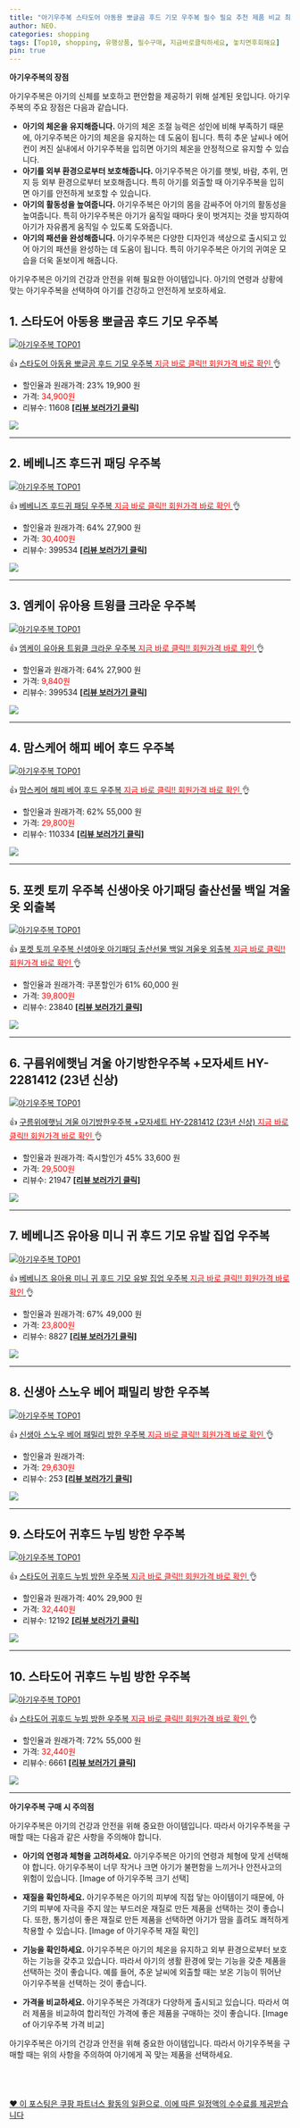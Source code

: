 ```yaml
---
title: "아기우주복 스타도어 아동용 뽀글곰 후드 기모 우주복 필수 필요 추천 제품 비교 최저 가격 비교 장점 구매 후기 구매평"
author: NEO.
categories: shopping
tags: [Top10, shopping, 유행상품, 필수구매, 지금바로클릭하세요, 놓치면후회해요]
pin: true
---
```

**아기우주복의 장점**

아기우주복은 아기의 신체를 보호하고 편안함을 제공하기 위해 설계된 옷입니다. 아기우주복의 주요 장점은 다음과 같습니다.

* **아기의 체온을 유지해줍니다.** 아기의 체온 조절 능력은 성인에 비해 부족하기 때문에, 아기우주복은 아기의 체온을 유지하는 데 도움이 됩니다. 특히 추운 날씨나 에어컨이 켜진 실내에서 아기우주복을 입히면 아기의 체온을 안정적으로 유지할 수 있습니다.
* **아기를 외부 환경으로부터 보호해줍니다.** 아기우주복은 아기를 햇빛, 바람, 추위, 먼지 등 외부 환경으로부터 보호해줍니다. 특히 아기를 외출할 때 아기우주복을 입히면 아기를 안전하게 보호할 수 있습니다.
* **아기의 활동성을 높여줍니다.** 아기우주복은 아기의 몸을 감싸주어 아기의 활동성을 높여줍니다. 특히 아기우주복은 아기가 움직일 때마다 옷이 벗겨지는 것을 방지하여 아기가 자유롭게 움직일 수 있도록 도와줍니다.
* **아기의 패션을 완성해줍니다.** 아기우주복은 다양한 디자인과 색상으로 출시되고 있어 아기의 패션을 완성하는 데 도움이 됩니다. 특히 아기우주복은 아기의 귀여운 모습을 더욱 돋보이게 해줍니다.

아기우주복은 아기의 건강과 안전을 위해 필요한 아이템입니다. 아기의 연령과 상황에 맞는 아기우주복을 선택하여 아기를 건강하고 안전하게 보호하세요.

   

## 1. 스타도어 아동용 뽀글곰 후드 기모 우주복

[![아기우주복 TOP01](https://thumbnail7.coupangcdn.com/thumbnails/remote/490x490ex/image/vendor_inventory/ce02/d19187ea76c2444cfde32d101140d33ab64aff038ce608a11fa3c50d36bb.jpeg)](https://link.coupang.com/re/AFFSDP?lptag=AF3617701&subid=GithubCoopas&pageKey=6812868401&traceid=V0-153&itemId=16121957807&vendorItemId=87697519705)


👍 [스타도어 아동용 뽀글곰 후드 기모 우주복 <font color=red> 지금 바로 클릭!! 회원가격 바로 확인 </font> ](https://link.coupang.com/re/AFFSDP?lptag=AF3617701&subid=GithubCoopas&pageKey=6812868401&traceid=V0-153&itemId=16121957807&vendorItemId=87697519705) 👌 


- 할인율과 원래가격: 23%  19,900   원
- 가격: <span style='color:red'>34,900원</span>
- 리뷰수: 11608  [**[리뷰 보러가기 클릭]**](https://link.coupang.com/re/AFFSDP?lptag=AF3617701&subid=GithubCoopas&pageKey=6812868401&traceid=V0-153&itemId=16121957807&vendorItemId=87697519705)

[![](/discount_price.png)](https://link.coupang.com/re/AFFSDP?lptag=AF3617701&subid=GithubCoopas&pageKey=6812868401&traceid=V0-153&itemId=16121957807&vendorItemId=87697519705)

---


   

## 2. 베베니즈 후드귀 패딩 우주복

[![아기우주복 TOP01](https://thumbnail9.coupangcdn.com/thumbnails/remote/490x490ex/image/rs_quotation_api/lwi2xjp0/a8f1033f10af40f48f53376e4c30c0f3.jpeg)](https://link.coupang.com/re/AFFSDP?lptag=AF3617701&subid=GithubCoopas&pageKey=6091300105&traceid=V0-153&itemId=11357570148&vendorItemId=78633931855)


👍 [베베니즈 후드귀 패딩 우주복 <font color=red> 지금 바로 클릭!! 회원가격 바로 확인 </font> ](https://link.coupang.com/re/AFFSDP?lptag=AF3617701&subid=GithubCoopas&pageKey=6091300105&traceid=V0-153&itemId=11357570148&vendorItemId=78633931855) 👌 


- 할인율과 원래가격: 64%  27,900   원
- 가격: <span style='color:red'>30,400원</span>
- 리뷰수: 399534  [**[리뷰 보러가기 클릭]**](https://link.coupang.com/re/AFFSDP?lptag=AF3617701&subid=GithubCoopas&pageKey=6091300105&traceid=V0-153&itemId=11357570148&vendorItemId=78633931855)

[![](/discount_price.png)](https://link.coupang.com/re/AFFSDP?lptag=AF3617701&subid=GithubCoopas&pageKey=6091300105&traceid=V0-153&itemId=11357570148&vendorItemId=78633931855)

---


   

## 3. 엠케이 유아용 트윙클 크라운 우주복

[![아기우주복 TOP01](https://thumbnail6.coupangcdn.com/thumbnails/remote/490x490ex/image/rs_quotation_api/9zhzc0j9/744bbfa3bc134bcdb7519af677bf0dcf.jpg)](https://link.coupang.com/re/AFFSDP?lptag=AF3617701&subid=GithubCoopas&pageKey=6101212672&traceid=V0-153&itemId=11434785830&vendorItemId=78710304523)


👍 [엠케이 유아용 트윙클 크라운 우주복 <font color=red> 지금 바로 클릭!! 회원가격 바로 확인 </font> ](https://link.coupang.com/re/AFFSDP?lptag=AF3617701&subid=GithubCoopas&pageKey=6101212672&traceid=V0-153&itemId=11434785830&vendorItemId=78710304523) 👌 


- 할인율과 원래가격: 64%  27,900   원
- 가격: <span style='color:red'>9,840원</span>
- 리뷰수: 399534  [**[리뷰 보러가기 클릭]**](https://link.coupang.com/re/AFFSDP?lptag=AF3617701&subid=GithubCoopas&pageKey=6101212672&traceid=V0-153&itemId=11434785830&vendorItemId=78710304523)

[![](/discount_price.png)](https://link.coupang.com/re/AFFSDP?lptag=AF3617701&subid=GithubCoopas&pageKey=6101212672&traceid=V0-153&itemId=11434785830&vendorItemId=78710304523)

---


   

## 4. 맘스케어 해피 베어 후드 우주복

[![아기우주복 TOP01](https://thumbnail9.coupangcdn.com/thumbnails/remote/490x490ex/image/retail/images/11616186786747827-83226a58-24c5-4d2e-a3c9-5a513dc3741b.jpg)](https://link.coupang.com/re/AFFSDP?lptag=AF3617701&subid=GithubCoopas&pageKey=145013976&traceid=V0-153&itemId=420609127&vendorItemId=4034465776)


👍 [맘스케어 해피 베어 후드 우주복 <font color=red> 지금 바로 클릭!! 회원가격 바로 확인 </font> ](https://link.coupang.com/re/AFFSDP?lptag=AF3617701&subid=GithubCoopas&pageKey=145013976&traceid=V0-153&itemId=420609127&vendorItemId=4034465776) 👌 


- 할인율과 원래가격: 62%  55,000   원
- 가격: <span style='color:red'>29,800원</span>
- 리뷰수: 110334  [**[리뷰 보러가기 클릭]**](https://link.coupang.com/re/AFFSDP?lptag=AF3617701&subid=GithubCoopas&pageKey=145013976&traceid=V0-153&itemId=420609127&vendorItemId=4034465776)

[![](/discount_price.png)](https://link.coupang.com/re/AFFSDP?lptag=AF3617701&subid=GithubCoopas&pageKey=145013976&traceid=V0-153&itemId=420609127&vendorItemId=4034465776)

---


   

## 5. 포켓 토끼 우주복 신생아옷 아기패딩 출산선물 백일 겨울옷 외출복

[![아기우주복 TOP01](https://thumbnail6.coupangcdn.com/thumbnails/remote/490x490ex/image/vendor_inventory/4ac9/422fff508b42d3bbda65cccb52736cb5bb0e49a230a76c3e3e7290a28ff8.jpg)](https://link.coupang.com/re/AFFSDP?lptag=AF3617701&subid=GithubCoopas&pageKey=7714315024&traceid=V0-153&itemId=20686824985&vendorItemId=87758581281)


👍 [포켓 토끼 우주복 신생아옷 아기패딩 출산선물 백일 겨울옷 외출복 <font color=red> 지금 바로 클릭!! 회원가격 바로 확인 </font> ](https://link.coupang.com/re/AFFSDP?lptag=AF3617701&subid=GithubCoopas&pageKey=7714315024&traceid=V0-153&itemId=20686824985&vendorItemId=87758581281) 👌 


- 할인율과 원래가격: 쿠폰할인가 61%  60,000   원
- 가격: <span style='color:red'>39,800원</span>
- 리뷰수: 23840  [**[리뷰 보러가기 클릭]**](https://link.coupang.com/re/AFFSDP?lptag=AF3617701&subid=GithubCoopas&pageKey=7714315024&traceid=V0-153&itemId=20686824985&vendorItemId=87758581281)

[![](/discount_price.png)](https://link.coupang.com/re/AFFSDP?lptag=AF3617701&subid=GithubCoopas&pageKey=7714315024&traceid=V0-153&itemId=20686824985&vendorItemId=87758581281)

---


   

## 6. 구름위에햇님 겨울 아기방한우주복 +모자세트 HY-2281412 (23년 신상)

[![아기우주복 TOP01](https://thumbnail10.coupangcdn.com/thumbnails/remote/490x490ex/image/vendor_inventory/b37e/af7a73a1a9013a3fb7c3563b3746df57c9ce6555e36cfdb64d03256d1ded.jpg)](https://link.coupang.com/re/AFFSDP?lptag=AF3617701&subid=GithubCoopas&pageKey=7686063670&traceid=V0-153&itemId=20540757900&vendorItemId=87617345716)


👍 [구름위에햇님 겨울 아기방한우주복 +모자세트 HY-2281412 (23년 신상) <font color=red> 지금 바로 클릭!! 회원가격 바로 확인 </font> ](https://link.coupang.com/re/AFFSDP?lptag=AF3617701&subid=GithubCoopas&pageKey=7686063670&traceid=V0-153&itemId=20540757900&vendorItemId=87617345716) 👌 


- 할인율과 원래가격: 즉시할인가 45%  33,600   원
- 가격: <span style='color:red'>29,500원</span>
- 리뷰수: 21947  [**[리뷰 보러가기 클릭]**](https://link.coupang.com/re/AFFSDP?lptag=AF3617701&subid=GithubCoopas&pageKey=7686063670&traceid=V0-153&itemId=20540757900&vendorItemId=87617345716)

[![](/discount_price.png)](https://link.coupang.com/re/AFFSDP?lptag=AF3617701&subid=GithubCoopas&pageKey=7686063670&traceid=V0-153&itemId=20540757900&vendorItemId=87617345716)

---


   

## 7. 베베니즈 유아용 미니 귀 후드 기모 유발 집업 우주복

[![아기우주복 TOP01](https://thumbnail9.coupangcdn.com/thumbnails/remote/490x490ex/image/vendor_inventory/d3b1/cf6a91aafb38f292c90aa71e92f4f57f80dbcd97db5612a5e843b82ff1e1.jpeg)](https://link.coupang.com/re/AFFSDP?lptag=AF3617701&subid=GithubCoopas&pageKey=6954708757&traceid=V0-153&itemId=16909722345&vendorItemId=84983367051)


👍 [베베니즈 유아용 미니 귀 후드 기모 유발 집업 우주복 <font color=red> 지금 바로 클릭!! 회원가격 바로 확인 </font> ](https://link.coupang.com/re/AFFSDP?lptag=AF3617701&subid=GithubCoopas&pageKey=6954708757&traceid=V0-153&itemId=16909722345&vendorItemId=84983367051) 👌 


- 할인율과 원래가격: 67%  49,000   원
- 가격: <span style='color:red'>23,800원</span>
- 리뷰수: 8827  [**[리뷰 보러가기 클릭]**](https://link.coupang.com/re/AFFSDP?lptag=AF3617701&subid=GithubCoopas&pageKey=6954708757&traceid=V0-153&itemId=16909722345&vendorItemId=84983367051)

[![](/discount_price.png)](https://link.coupang.com/re/AFFSDP?lptag=AF3617701&subid=GithubCoopas&pageKey=6954708757&traceid=V0-153&itemId=16909722345&vendorItemId=84983367051)

---


   

## 8. 신생아 스노우 베어 패밀리 방한 우주복

[![아기우주복 TOP01](https://thumbnail6.coupangcdn.com/thumbnails/remote/490x490ex/image/rs_quotation_api/keczdgc9/64789113a88a40eea26a36ed45b4c731.jpg)](https://link.coupang.com/re/AFFSDP?lptag=AF3617701&subid=GithubCoopas&pageKey=6169125480&traceid=V0-153&itemId=12029362424&vendorItemId=79301642594)


👍 [신생아 스노우 베어 패밀리 방한 우주복 <font color=red> 지금 바로 클릭!! 회원가격 바로 확인 </font> ](https://link.coupang.com/re/AFFSDP?lptag=AF3617701&subid=GithubCoopas&pageKey=6169125480&traceid=V0-153&itemId=12029362424&vendorItemId=79301642594) 👌 


- 할인율과 원래가격: 
- 가격: <span style='color:red'>29,630원</span>
- 리뷰수: 253  [**[리뷰 보러가기 클릭]**](https://link.coupang.com/re/AFFSDP?lptag=AF3617701&subid=GithubCoopas&pageKey=6169125480&traceid=V0-153&itemId=12029362424&vendorItemId=79301642594)

[![](/discount_price.png)](https://link.coupang.com/re/AFFSDP?lptag=AF3617701&subid=GithubCoopas&pageKey=6169125480&traceid=V0-153&itemId=12029362424&vendorItemId=79301642594)

---


   

## 9. 스타도어 귀후드 누빔 방한 우주복

[![아기우주복 TOP01](https://thumbnail10.coupangcdn.com/thumbnails/remote/490x490ex/image/rs_quotation_api/yepopshk/14c9d020c0fc4a1b850892cd89413f0d.jpeg)](https://link.coupang.com/re/AFFSDP?lptag=AF3617701&subid=GithubCoopas&pageKey=6172794781&traceid=V0-153&itemId=12061028808&vendorItemId=79484474110)


👍 [스타도어 귀후드 누빔 방한 우주복 <font color=red> 지금 바로 클릭!! 회원가격 바로 확인 </font> ](https://link.coupang.com/re/AFFSDP?lptag=AF3617701&subid=GithubCoopas&pageKey=6172794781&traceid=V0-153&itemId=12061028808&vendorItemId=79484474110) 👌 


- 할인율과 원래가격: 40%  29,900   원
- 가격: <span style='color:red'>32,440원</span>
- 리뷰수: 12192  [**[리뷰 보러가기 클릭]**](https://link.coupang.com/re/AFFSDP?lptag=AF3617701&subid=GithubCoopas&pageKey=6172794781&traceid=V0-153&itemId=12061028808&vendorItemId=79484474110)

[![](/discount_price.png)](https://link.coupang.com/re/AFFSDP?lptag=AF3617701&subid=GithubCoopas&pageKey=6172794781&traceid=V0-153&itemId=12061028808&vendorItemId=79484474110)

---


   

## 10. 스타도어 귀후드 누빔 방한 우주복

[![아기우주복 TOP01](https://thumbnail7.coupangcdn.com/thumbnails/remote/490x490ex/image/rs_quotation_api/ytxwtzud/19cc25af9aa3469eaa0bc56de3f9ef7a.jpeg)](https://link.coupang.com/re/AFFSDP?lptag=AF3617701&subid=GithubCoopas&pageKey=6172794781&traceid=V0-153&itemId=12060927970&vendorItemId=79484474208)


👍 [스타도어 귀후드 누빔 방한 우주복 <font color=red> 지금 바로 클릭!! 회원가격 바로 확인 </font> ](https://link.coupang.com/re/AFFSDP?lptag=AF3617701&subid=GithubCoopas&pageKey=6172794781&traceid=V0-153&itemId=12060927970&vendorItemId=79484474208) 👌 


- 할인율과 원래가격: 72%  55,000   원
- 가격: <span style='color:red'>32,440원</span>
- 리뷰수: 6661  [**[리뷰 보러가기 클릭]**](https://link.coupang.com/re/AFFSDP?lptag=AF3617701&subid=GithubCoopas&pageKey=6172794781&traceid=V0-153&itemId=12060927970&vendorItemId=79484474208)

[![](/discount_price.png)](https://link.coupang.com/re/AFFSDP?lptag=AF3617701&subid=GithubCoopas&pageKey=6172794781&traceid=V0-153&itemId=12060927970&vendorItemId=79484474208)

---
**아기우주복 구매 시 주의점**

아기우주복은 아기의 건강과 안전을 위해 중요한 아이템입니다. 따라서 아기우주복을 구매할 때는 다음과 같은 사항을 주의해야 합니다.

* **아기의 연령과 체형을 고려하세요.** 아기우주복은 아기의 연령과 체형에 맞게 선택해야 합니다. 아기우주복이 너무 작거나 크면 아기가 불편함을 느끼거나 안전사고의 위험이 있습니다.
[Image of 아기우주복 크기 선택]
* **재질을 확인하세요.** 아기우주복은 아기의 피부에 직접 닿는 아이템이기 때문에, 아기의 피부에 자극을 주지 않는 부드러운 재질로 만든 제품을 선택하는 것이 좋습니다. 또한, 통기성이 좋은 재질로 만든 제품을 선택하면 아기가 땀을 흘려도 쾌적하게 착용할 수 있습니다.
[Image of 아기우주복 재질 확인]
* **기능을 확인하세요.** 아기우주복은 아기의 체온을 유지하고 외부 환경으로부터 보호하는 기능을 갖추고 있습니다. 따라서 아기의 생활 환경에 맞는 기능을 갖춘 제품을 선택하는 것이 좋습니다. 예를 들어, 추운 날씨에 외출할 때는 보온 기능이 뛰어난 아기우주복을 선택하는 것이 좋습니다.

* **가격을 비교하세요.** 아기우주복은 가격대가 다양하게 출시되고 있습니다. 따라서 여러 제품을 비교하여 합리적인 가격에 좋은 제품을 구매하는 것이 좋습니다.
[Image of 아기우주복 가격 비교]

아기우주복은 아기의 건강과 안전을 위해 중요한 아이템입니다. 따라서 아기우주복을 구매할 때는 위의 사항을 주의하여 아기에게 꼭 맞는 제품을 선택하세요.<br><br><br><br><br> [ ❤  이 포스팅은 쿠팡 파트너스 활동의 일환으로, 이에 따른 일정액의 수수료를 제공받습니다](https://link.coupang.com/a/bcEFyh)